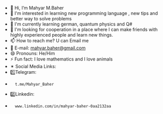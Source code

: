 - 👋 Hi, I’m Mahyar M.Baher
- 👀 I'm interested in learning new programming language , new tips and better way to solve problems
- 🌱 I'm currently learning german, quantum physics and Q#
- 💞️ I'm looking for cooperation in a place where I can make friends with highly experienced people and learn new things.
- 📫 How to reach me? U can Email me
- 📧 E-mail: mahyar.baher@gmail.com
- 😄 Pronouns: He/Him
- ⚡ Fun fact: I love mathematics and I love animals
- ✴  Social Media Links:
-   1️⃣Telegram:
-       t.me/Mahyar_Baher
-   2️⃣Linkedin:
-       www.linkedin.com/in/mahyar-baher-0aa2132aa

<!---
Mahyar-Baher/Mahyar-Baher is a ✨ special ✨ repository because its `README.md` (this file) appears on your GitHub profile.
You can click the Preview link to take a look at your changes.
--->
